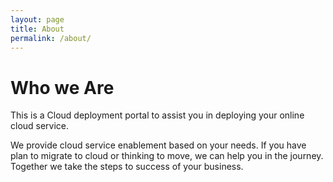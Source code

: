 ```yaml
---
layout: page
title: About
permalink: /about/
---
```


<h1> Who we Are</h1>


This is a Cloud deployment portal to assist you in deploying your online cloud service.

We provide cloud service enablement based on your needs. If you have plan to migrate to cloud or thinking to move, we can help you in the journey.
Together we take the steps to success of your business.
